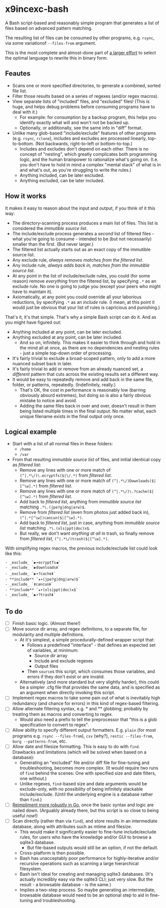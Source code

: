 # x9incexc-bash

A Bash script-based and reasonably simple program that generates a list of files based on advanced pattern matching.

The resulting list of files can be consumed by other programs, e.g. `rsync`, via some variationof `--files-from` argument.

This is the most complete and almost-done part of [a larger effort](https://github.com/x9-testlab/x9incexc_language-selection) to select the optimal language to rewrite this in binary form.

## Feautes

- Scans one or more specified directories, to generate a combined, sorted file list.
- Filter those results based on a series of regexes (and/or regex macros).
- View separate lists of "included" files, and "excluded" files! (This is huge, and helps debug problems before consuming programs have to deal with it.)
    - For example: for consumption by a backup program, this helps you identify exactly what will and won't not be backed up.
    - Optionally, or additionally, see the same info in "diff" format.
- Unlike many glob-based "include/exclude" features of other programs (e.g. `rsync`, `rclone`), includes and excludes are processed linearly, top-to-bottom. (Not backwards, right-to-left or bottom-to-top.)
    - Includes and excludes don't depend on each other. There is no concept of "nesting", which greatly complicates both programming logic, and the human brainpower to rationalize what's going on. (I.e. you don't have to hold in mind a complex "mental stack" of what is in and what's out, as you're struggling to write the rules.)
    - Anything included, can be later excluded.
    - Anything excluded, can be later included.

## How it works

It makes it easy to reason about the input and output, if you think of it this way:

- The directory-scanning process produces a main list of files. This list is considered the _immutible source list_.
- The include/exclude process generates a _second_ list of filtered files - what you're going to consume - intended to be (but not necessarily) smaller than the first. (But never larger.)
- The filtered list actually starts out as an exact copy of the immutible source list.
- Any exclude rule, _always removes matches from the filtered list_.
- Any include rule, _always adds back in, matches from the immutible source list_.
- At any point in the list of include/exclude rules, you could (for some reason) remove _everything_ from the filtered list, by specifying `.*` as an exclude rule. No one is going to judge you (except your peers who might have to maintain it).
- Axiomatically, at any point you could override all your laborious reductions, by specifying `.*` as an _include_ rule. (I mean, at this point it would just be obvious that your list of rules is capricious and punishing.)

That's it, it's that simple. That's why a simple Bash script can do it. And as you might have figured out:

- Anything included at any point, can be later excluded.
- Anything excluded at any point, can be later included.
    - And so on, infinitely. This makes it easier to think through and hold in the mind all at once, as there are no dependencies and nesting rules - just a simple top-down order of processing.
- It's fairly trivial to exclude a broad-scoped pattern, only to add a more nuanced subset back in later.
- It's fairly trivial to add or remove from an already nuanced set, a _different_ pattern that cuts across the existing results set a different way.
- It would be easy to repeatedly remove and add back in the same file, folder, or patterns, repeatedly. (Indefinitely, really.)
    - That's OK, the cost in performance is reasonably low (barring obviously absurd extremes), but doing so is also a fairly obvious mistake to notice and avoid.
    - Adding the same files back in over and over, doesn't result in them being listed multiple times in the final output. No matter what, each unique filename exists in the final output only once.

## Logical example

- Start with a list of all normal files in these folders:
    - `/home`
    - `/var`
- From that resulting _immutible source list_ of files, and initial identical copy as _filtered list_:
    - Remove any lines with one or more match of `(^|.*\/)\.ecryptfs($|\/.*)` from _filtered list_.
    - Remove any lines with one or more match of `(^|.*\/)Downloads($|[^\w].*)` from _filtered list_.
    - Remove any lines with one or more match of `(^|.*\/)\.?cache($|[^\w].*)` from _filtered list_.
    - Add back to _filtered list_, anything from _immutible source list_ matching `.*\.(jpe?g|dng|arw)$`.
    - Remove from _filtered list_ (even from photos just added back in), `(^|.*[^\w])cancun($|[^\w].*)`.
    - Add back to _filtered list_, just in case, anything from _immutible source list_ matching `.*\.(xls|ppt|doc)x$`.
    - But really, we don't want _anything at all_ in trash, so finally remove from _filtered list_, `(^|.*\/)trash($|[^\w].*)`.

With simplifying regex macros, the previous include/exclude list could look like this:

    - _exclude_ `▶∙ecryptfs◀`
    - _exclude_ `▶downloads🠛`
    - _exclude_ `▶∙?cache🠛`
    - **include** `★∙(jpe?g|dng|arw)$`
    - _exclude_ `🠙cancun🠛`
    - **include** `★∙(xls|ppt|doc)x$`
    - _exclude_ `▶∙?trash🠛`

## To do

- [ ] Finish basic logic. (Almost there!)
- [ ] Move source dir array, and regex definitions, to a separate file, for modularity and multiple definitions.
    - At it's simplest, a simple procedurally-defined wrapper script that:
        - Follows a predefined "interface" - that defines an expected set of variables, at minimum:
            - Source dir array
            - Include and exclude regexes
            - Output files
        - Then `source`s this script, which consumes those variables, and errors if they don't exist or are invalid.
    - Alternatively (and more standard but very slightly harder), this could be a simpler .cfg file that provides the same data, and is specified as an argument when directly invoking this script.
- [ ] Implement regex macros to take some pain out of what is inevitably high redundancy (and chance for errors) in this kind of regex-based filtering.
- [ ] Allow alternate filtering syntax, e.g. * and ** globbing; probably by treating them as macros and converting to regex.
    - Would also need a prefix to tell the preprocessor that "this is a glob specification to convert to regex".
- [ ] Allow ability to specify different output formatters. E.g. `plain` (for most programs e.g. `rsync --files-from`), `csv` (why?), `restic --files-from`, `borg --patterns-from`, etc.
- [ ] Allow date and filesize formatting. This is easy to do with `find`. Drawbacks and limitations (which will be solved when based on a database):
    - Generating an "excluded" file and/or diff file for fine-tuning and troubleshooting, becomes more complex. (It would require two runs of `find` behind the scenes: One with specified size and date filters, one without.)
    - Unlike regexes, `find`-based size and date arguments would be exclude-only, with no possibility of being infinitely stackable include/exclude. (Until the underlying engine is a database rather than `find`.)
- [ ] [Reimpliment more robustly in Go](https://github.com/x9-testlab/x9incexc-go), once the basic syntax and logic are nailed down. (Arguably already there, but this script is so close to being useful _now_!)
- [ ] Scan directly (rather than via `find`), and store results in an intermediate database, along with attributes such as mtime and filesize.
    - This would make it significantly easier to fine-tune include/exclude rules, for users who have the knowledge and/or GUI to browse a sqlite3 database.
        - But file-based outputs would still be an option, if not the default.
    - Cross-platform is then possible.
    - Bash has unacceptably poor performance for highly-iterative and/or recursive operations such as scanning a large hierarchical filesystem.
    - Bash isn't ideal for creating and managing sqlite3 databases. (It's actually incredibly easy via the sqlite3 CLI; just very slow. But the result - a browsable database - is the same.)
    - Implies a two-step process. So maybe generating an intermediate, browsable database would need to be an optional step to aid in fine-tuning and troubleshooting.
